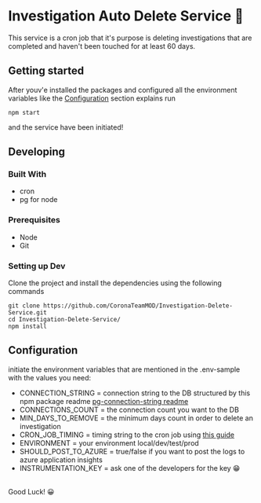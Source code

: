 # Investigation Auto Delete Service 🧨

This service is a cron job that it's purpose is deleting investigations that are
completed and haven't been touched for at least 60 days.

## Getting started
After youv'e installed the packages and configured all the environment variables like the [Configuration](#configuration) section explains run
```shell 
npm start
```
and the service have been initiated!

## Developing

### Built With
* cron
* pg for node 

### Prerequisites
* Node 
* Git

### Setting up Dev
Clone the project and install the dependencies using the following commands
```shell
git clone https://github.com/CoronaTeamMOD/Investigation-Delete-Service.git
cd Investigation-Delete-Service/
npm install
```

## Configuration
initiate the environment variables that are mentioned in the .env-sample with the values you need:
* CONNECTION_STRING = connection string to the DB structured by this npm package readme [pg-connection-string readme](https://github.com/brianc/node-postgres/tree/master/packages/pg-connection-string)
* CONNECTIONS_COUNT = the connection count you want to the DB
* MIN_DAYS_TO_REMOVE = the minimum days count in order to delete an investigation
* CRON_JOB_TIMING = timing string to the cron job using [this guide](https://support.acquia.com/hc/en-us/articles/360004224494-Cron-time-string-format)
* ENVIRONMENT = your environment local/dev/test/prod
* SHOULD_POST_TO_AZURE = true/false if you want to post the logs to azure application insights
* INSTRUMENTATION_KEY = ask one of the developers for the key 😁
<br />
Good Luck! 😀